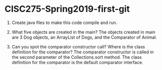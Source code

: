 # CISC275-Spring2019-first-git
1. Create java files to make this code compile and run.

2. What five objects are created in the main?
The objects created in main are 3 Dog objects, an ArrayList of Dogs, and the Comparator of Animal. 
3. Can you spot the comparator constructor call? Where is the class definition for the comparator?
The comparator constructor is called in the second parameter of the Collections.sort method. The class definition for the comparator is the default comparator interface. 

